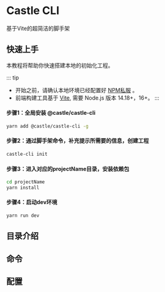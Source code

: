 # Castle CLI
基于Vite的超简洁的脚手架

## 快速上手
本教程将帮助你快速搭建本地的初始化工程。

::: tip
- 开始之前，请确认本地环境已经配置好 [NPM私服](../dev-env/README.md) 。
- 前端构建工具基于 [Vite](https://cn.vitejs.dev/), 需要 Node.js 版本 14.18+，16+。
:::


#### 步骤1：全局安装 **@castle/castle-cli**

```sh
yarn add @castle/castle-cli -g
```

#### 步骤2：通过脚手架命令，补充提示所需要的信息，创建工程

```sh
castle-cli init
```

#### 步骤3：进入对应的projectName目录，安装依赖包

```sh
cd projectName
yarn install 
```

#### 步骤4：启动dev环境

```sh
yarn run dev
```

## 目录介绍

## 命令

## 配置